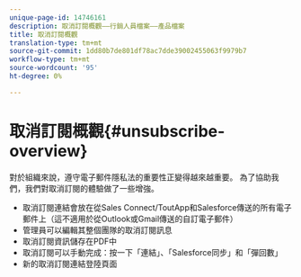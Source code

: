 ```yaml
---
unique-page-id: 14746161
description: 取消訂閱概觀——行銷人員檔案——產品檔案
title: 取消訂閱概觀
translation-type: tm+mt
source-git-commit: 1dd80b7de801df78ac7dde39002455063f9979b7
workflow-type: tm+mt
source-wordcount: '95'
ht-degree: 0%

---
```



# 取消訂閱概觀{#unsubscribe-overview}

對於組織來說，遵守電子郵件隱私法的重要性正變得越來越重要。 為了協助我們，我們對取消訂閱的體驗做了一些增強。

* 取消訂閱連結會放在從Sales Connect/ToutApp和Salesforce傳送的所有電子郵件上（這不適用於從Outlook或Gmail傳送的自訂電子郵件）
* 管理員可以編輯其整個團隊的取消訂閱訊息
* 取消訂閱資訊儲存在PDF中
* 取消訂閱可以手動完成：按一下「連結」、「Salesforce同步」和「彈回數」
* 新的取消訂閱連結登陸頁面

